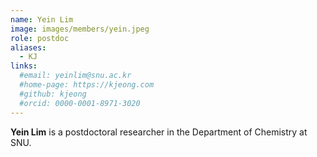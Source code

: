 ```yaml
---
name: Yein Lim
image: images/members/yein.jpeg
role: postdoc
aliases:
  - KJ
links: 
  #email: yeinlim@snu.ac.kr
  #home-page: https://kjeong.com
  #github: kjeong
  #orcid: 0000-0001-8971-3020
---
```


**Yein Lim** is a postdoctoral researcher in the Department of Chemistry at SNU. 
